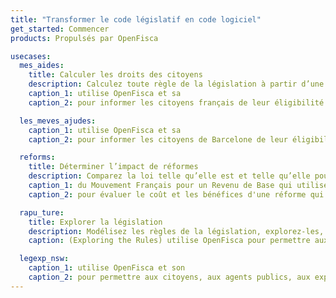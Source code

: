 ```yaml
---
title: "Transformer le code législatif en code logiciel"
get_started: Commencer
products: Propulsés par OpenFisca

usecases:
  mes_aides:
    title: Calculer les droits des citoyens
    description: Calculez toute règle de la législation à partir d’une situation individuelle.
    caption_1: utilise OpenFisca et sa
    caption_2: pour informer les citoyens français de leur éligibilité aux aides nationales et locales.

  les_meves_ajudes:
    caption_1: utilise OpenFisca et sa
    caption_2: pour informer les citoyens de Barcelone de leur éligibilité aux aides sociales.

  reforms:
    title: Déterminer l’impact de réformes
    description: Comparez la loi telle qu’elle est et telle qu’elle pourrait être.
    caption_1: du Mouvement Français pour un Revenu de Base qui utilise OpenFisca et sa
    caption_2: pour évaluer le coût et les bénéfices d'une réforme qui instaurerait un revenu de base en France.

  rapu_ture:
    title: Explorer la législation
    description: Modélisez les règles de la législation, explorez-les, et en évaluez l'éligibilité des citoyens.
    caption: (Exploring the Rules) utilise OpenFisca pour permettre aux citoyens, aux agents publics, aux experts métier, et aux développeurs d'explorer les règles de la législation néo-zélandaise.

  legexp_nsw:
    caption_1: utilise OpenFisca et son
    caption_2: pour permettre aux citoyens, aux agents publics, aux experts métier, et aux développeurs d'explorer la législation.
---
```

